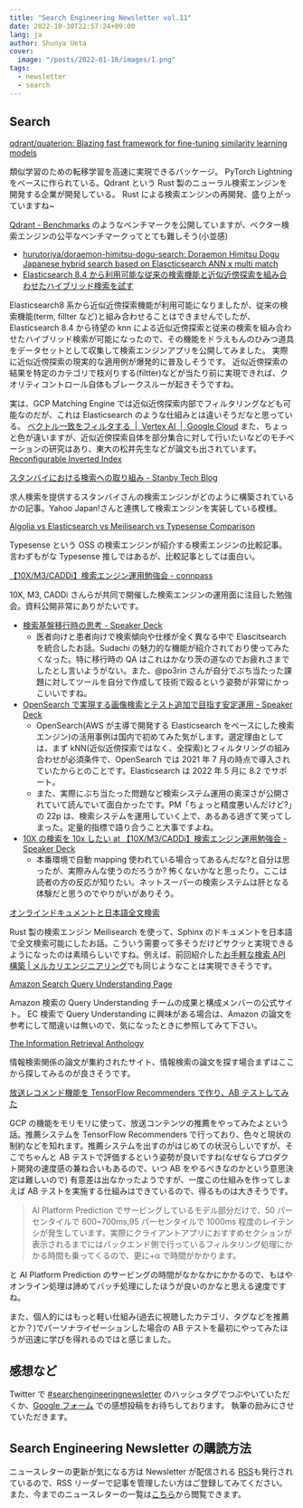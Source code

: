 ```yaml
---
title: "Search Engineering Newsletter vol.11"
date: 2022-10-30T22:57:24+09:00
lang: ja
author: Shunya Ueta
cover:
  image: "/posts/2022-01-16/images/1.png"
tags:
  - newsletter
  - search
---
```


## Search

[qdrant/quaterion: Blazing fast framework for fine\-tuning similarity learning models](https://github.com/qdrant/quaterion)

類似学習のための転移学習を高速に実現できるバッケージ。 PyTorch Lightning をベースに作られている。Qdrant という Rust 製のニューラル検索エンジンを開発する企業が開発している。
Rust による検索エンジンの再開発、盛り上がっていますね~

[Qdrant \- Benchmarks](https://qdrant.tech/benchmarks/) のようなベンチマークを公開していますが、ベクター検索エンジンの公平なベンチマークってとても難しそう(小並感)

- [hurutoriya/doraemon\-himitsu\-dogu\-search: Doraemon Himitsu Dogu Japanese hybrid search based on Elascticsearch ANN x multi match](https://github.com/hurutoriya/doraemon-himitsu-dogu-search)
- [Elasticsearch 8\.4 から利用可能な従来の検索機能と近似近傍探索を組み合わせたハイブリッド検索を試す ](https://shunyaueta.com/posts/2022-10-29-2337/)

Elasticsearch8 系から近似近傍探索機能が利用可能になりましたが、従来の検索機能(term, fillter など)と組み合わせることはできませんでしたが、Elasticsearch 8.4 から待望の knn による近似近傍探索と従来の検索を組み合わせたハイブリッド検索が可能になったので、その機能をドラえもんのひみつ道具をデータセットとして収集して検索エンジンアプリを公開してみました。
実際に近似近傍探索の現実的な適用例が爆発的に普及しそうです。
近似近傍探索の結果を特定のカテゴリで枝刈りする(filtter)などが当たり前に実現できれば、クオリティコントロール自体もブレークスルーが起きそうですね。

実は、GCP Matching Engine では近似近傍探索内部でフィルタリングなども可能なのだが、これは Elasticsearch のような仕組みとは違いそうだなと思っている。
[ベクトル一致をフィルタする  \|  Vertex AI  \|  Google Cloud](https://cloud.google.com/vertex-ai/docs/matching-engine/filtering)
また、ちょっと色が違いますが、近似近傍探索自体を部分集合に対して行いたいなどのモチベーションの研究はあり、東大の松井先生などが論文も出されています。
[Reconfigurable Inverted Index](https://yusukematsui.me/project/rii/index.html)

[スタンバイにおける検索への取り組み \- Stanby Tech Blog](https://techblog.stanby.co.jp/entry/queryhandling)

求人検索を提供するスタンバイさんの検索エンジンがどのように構築されているかの記事。Yahoo Japan!さんと連携して検索エンジンを実装している模様。

[Algolia vs Elasticsearch vs Meilisearch vs Typesense Comparison](https://typesense.org/typesense-vs-algolia-vs-elasticsearch-vs-meilisearch/)

Typesense という OSS の検索エンジンが紹介する検索エンジンの比較記事。
言わずもがな Typesense 推しではあるが、比較記事としては面白い。

[【10X/M3/CADDi】検索エンジン運用勉強会 \- connpass](https://m3-engineer.connpass.com/event/256388/)

10X, M3, CADDi さんらが共同で開催した検索エンジンの運用面に注目した勉強会。資料公開非常にありがたいです。

- [検索基盤移行時の思考 \- Speaker Deck](https://speakerdeck.com/po3rin/jian-suo-ji-pan-yi-xing-shi-falsesi-kao)
  - 医者向けと患者向けで検索傾向や仕様が全く異なる中で Elascitsearch を統合したお話。Sudachi の魅力的な機能が紹介されており使ってみたくなった。特に移行時の QA はこれはかなり茨の道なのでお疲れさまでしたとし言いようがない。また、@po3rin さんが自分でぶち当たった課題に対してツールを自分で作成して技術で殴るという姿勢が非常にかっこいいですね。
- [OpenSearch で実現する画像検索とテスト追加で目指す安定運用 \- Speaker Deck](https://speakerdeck.com/caddi_eng/opensearchdeshi-xian-suruhua-xiang-jian-suo-totesutozhui-jia-demu-zhi-suan-ding-yun-yong)
  - OpenSearch(AWS が主導で開発する Elasticsearch をベースにした検索エンジン)の活用事例は国内で初めてみた気がします。選定理由としては、まず kNN(近似近傍探索ではなく、全探索)とフィルタリングの組み合わせが必須条件で、OpenSearch では 2021 年 7 月の時点で導入されていたからとのことです。Elasticsearch は 2022 年 5 月に 8.2 でサポート。
  - また、実際にぶち当たった問題など検索システム運用の奥深さが公開されていて読んでいて面白かったです。PM「ちょっと精度悪いんだけど?」の 22p は、検索システムを運用していく上で、あるある過ぎて笑ってしまった。定量的指標で語り合うこと大事ですよね。
- [10X の検索を 10x したい at 【10X/M3/CADDi】検索エンジン運用勉強会 \- Speaker Deck](https://speakerdeck.com/metalunk/10xfalsejian-suo-wo10xsitai)
  - 本番環境で自動 mapping 使われている場合ってあるんだな?と自分は思ったが、実際みんな使うのだろうか? 怖くないかなと思ったり。ここは読者の方の反応が知りたい。ネットスーパーの検索システムは肝となる体験だと思うのでやりがいがありそう。

[オンラインドキュメントと日本語全文検索](https://voluntas.medium.com/%E3%82%AA%E3%83%B3%E3%83%A9%E3%82%A4%E3%83%B3%E3%83%89%E3%82%AD%E3%83%A5%E3%83%A1%E3%83%B3%E3%83%88%E3%81%A8%E6%97%A5%E6%9C%AC%E8%AA%9E%E5%85%A8%E6%96%87%E6%A4%9C%E7%B4%A2-30cc38d7b1c3)

Rust 製の検索エンジン Meilisearch を使って、Sphinx のドキュメントを日本語で全文検索可能にしたお話。こういう需要って多そうだけどサクッと実現できるようになったのは素晴らしいですね。例えば、前回紹介した[お手軽な検索 API 構築 | メルカリエンジニアリング](https://engineering.mercari.com/blog/entry/20210906-46976c788c/)でも同じようなことは実現できそうです。

[Amazon Search Query Understanding Page](https://amazonsearchqu.github.io/)

Amazon 検索の Query Understanding チームの成果と構成メンバーの公式サイト。
EC 検索で Query Understanding に興味がある場合は、Amazon の論文を参考にして間違いは無いので、気になったときに参照してみて下さい。

[The Information Retrieval Anthology](https://ir.webis.de/anthology/)

情報検索関係の論文が集約されたサイト、情報検索の論文を探す場合まずはここから探してみるのが良さそうです。

[放送レコメンド機能を TensorFlow Recommenders で作り、AB テストしてみた](https://zenn.dev/canonrock/articles/standfm_user_to_episode)

GCP の機能をモリモリに使って、放送コンテンツの推薦をやってみたよという話。推薦システムを TensorFlow Recommenders で行っており、色々と現状の制約などを知れます。推薦システムを出すのがはじめての状況らしいですが、そこでちゃんと AB テストで評価するという姿勢が良いですね(なぜならプロダクト開発の速度感の兼ね合いもあるので、いつ AB をやるべきなのかという意思決定は難しいので)
有意差は出なかったようですが、一度この仕組みを作ってしまえば AB テストを実施する仕組みはできているので、得るものは大きそうです。

> AI Platform Prediction でサービングしているモデル部分だけで、50 パーセンタイルで 600~700ms,95 パーセンタイルで 1000ms 程度のレイテンシが発生しています。実際にクライアントアプリにおすすめセクションが表示されるまでにはバックエンド側で行っているフィルタリング処理にかかる時間も乗ってくるので、更に+α で時間がかかります。

と AI Platform Prediction のサービングの時間がなかなかにかかるので、もはやオンライン処理は諦めてバッチ処理にしたほうが良いのかなと思える速度ですね。

また、個人的にはもっと軽い仕組み(過去に視聴したカテゴリ、タグなどを推薦とか？)でパーソナライゼーションした場合の AB テストを最初にやってみたほうが迅速に学びを得れるのではと感じました。

## 感想など

Twitter で [#searchengineeringnewsletter](https://twitter.com/hashtag/searchengineeringnewsletter?f=live) のハッシュタグでつぶやいていただくか、[Google フォーム](https://forms.gle/xFgMwRJbeqJxNtfe9) での感想投稿をお待ちしております。
執筆の励みにさせていただきます。

## Search Engineering Newsletter の購読方法

ニュースレターの更新が気になる方は Newsletter が配信される [RSS](https://shunyaueta.com/tags/newsletter/index.xml)も発行されているので、RSS リーダーで記事を管理したい方はご登録してみてください。
また、今までのニュースレターの一覧は[こちら](https://shunyaueta.com/tags/newsletter/)から閲覧できます。
